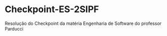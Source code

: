 # Checkpoint-ES-2SIPF
Resolução do Checkpoint da matéria Engenharia de Software do professor Parducci
